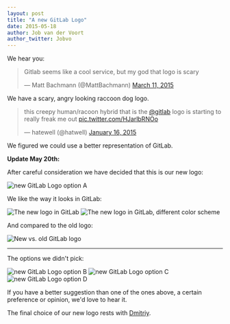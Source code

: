 ```yaml
---
layout: post
title: "A new GitLab Logo"
date: 2015-05-18
author: Job van der Voort
author_twitter: Jobvo
---
```


We hear you:

<blockquote class="twitter-tweet" lang="en"><p lang="en" dir="ltr">Gitlab seems like a cool service, but my god that logo is scary</p>&mdash; Matt Bachmann (@MattBachmann) <a href="https://twitter.com/MattBachmann/status/575671070268768256">March 11, 2015</a></blockquote>
<script async src="//platform.twitter.com/widgets.js" charset="utf-8"></script>

We have a scary, angry looking raccoon dog logo.

<blockquote class="twitter-tweet" data-cards="hidden" lang="en"><p lang="en" dir="ltr">this creepy human/racoon hybrid that is the <a href="https://twitter.com/gitlab">@gitlab</a> logo is starting to really freak me out <a href="http://t.co/HJarlbRNOo">pic.twitter.com/HJarlbRNOo</a></p>&mdash; hatewell (@hatwell) <a href="https://twitter.com/hatwell/status/556028082709348352">January 16, 2015</a></blockquote>
<script async src="//platform.twitter.com/widgets.js" charset="utf-8"></script>

We figured we could use a better representation of GitLab.

<!-- more -->

**Update May 20th:**

After careful consideration we have decided that this is our new logo:

![new GitLab Logo option A](/images/new_logo/A.jpg)

We like the way it looks in GitLab:

![The new logo in GitLab](/images/new_logo/l2.png)
![The new logo in GitLab, different color scheme](/images/new_logo/l3.png)

And compared to the old logo:

![New vs. old GitLab logo](/images/new_logo/l1.png)


---

The options we didn't pick:

![new GitLab Logo option B](/images/new_logo/B.jpg)
![new GitLab Logo option C](/images/new_logo/C.jpg)
![new GitLab Logo option D](/images/new_logo/D.jpg)

If you have a better suggestion than one of the ones above, a certain preference
or opinion, we'd love to hear it.

The final choice of our new logo rests with [Dmitriy](https://twitter.com/dzaporozhets).
